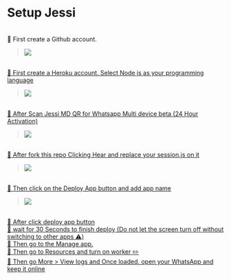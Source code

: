 


# Setup Jessi

<br>
  🦋 First create a Github account.
  <br>


> <a href="https://github.com/whiteshadowofficial/Jessi-Setup/blob/main/github.md"><img src="https://img.shields.io/badge/Create-Github Account-ff0000?style=for-the-badge&logo=github&logoColor=ff000000&link=https://www.youtube.com/c/BOTINDO" /><br>

<br>
  🦋 First create a Heroku account. Select Node js as your programming language
  <br>

> <a href="https://github.com/whiteshadowofficial/Jessi-Setup/blob/main/Heroku.md"><img src="https://img.shields.io/badge/Create-Heroku Account-ff0000?style=for-the-badge&logo=heroku&logoColor=ff000000&link=https://www.youtube.com/c/BOTINDO" /><br>

<br>
  🦋 After Scan Jessi MD QR for Whatsapp Multi device beta (24 Hour Activation)
   <br>

> <a href="https://github.com/whiteshadowofficial/Jessi-Setup/blob/main/replit.md"><img src="https://img.shields.io/badge/Get Qr-Using Replit     .-ff0000?style=for-the-badge&logo=replit&logoColor=ff000000&link=https://www.youtube.com/c/BOTINDO" /><br>
<br>
   🦋 After fork this repo Clicking Hear and replace your session.js on it
     <br>

> <a href="https://github.com/whiteshadowofficial/Jessi-Setup/blob/main/fork.md"><img src="https://img.shields.io/badge/Fork  .-My Repository  .-ff0000?style=for-the-badge&logo=github&logoColor=ff000000&link=https://www.youtube.com/c/BOTINDO" /><br>

<br>
   🦋 Then click on the Deploy App button and add app name 
   <br>

> <a href="https://github.com/whiteshadowofficial/Jessi-Setup/blob/main/heroku_deploy.md"><img src="https://img.shields.io/badge/Deploy-Bot To heroku  .-ff0000?style=for-the-badge&logo=heroku&logoColor=ff000000&link=https://www.youtube.com/c/BOTINDO" /><br>
 <br>
   🦋 After click deploy app button 
   <br>
   🦋 wait for 30 Seconds to finish deploy (Do not let the screen turn off without switching to other apps ⚠️)
  <br>
   🦋 Then go to the Manage app.
   <br>
   🦋 Then go to Resources and turn on worker ✏️ 
   <br>
   🦋 Then go More > View logs and Once loaded, open your WhatsApp and keep it online
<br>

